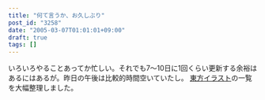 ```yaml
---
title: "何て言うか、お久しぶり"
post_id: "3258"
date: "2005-03-07T01:01:01+09:00"
draft: true
tags: []
---
```



いろいろやることあってか忙しい。それでも7～10日に1回くらい更新する余裕はあるにはあるが。昨日の午後は比較的時間空いていたし。 [東方イラスト](https://danmaq.com/category/products/illustration?tag=touhou)の一覧を大幅整理しました。
